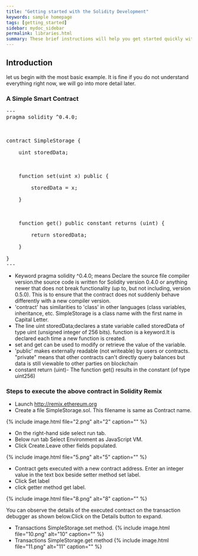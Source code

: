 ```yaml
---
title: "Getting started with the Solidity Development"
keywords: sample homepage
tags: [getting_started]
sidebar: mydoc_sidebar
permalink: libraries.html
summary: These brief instructions will help you get started quickly with the solidity development.
---
```



## Introduction

let us begin with the most basic example. It is fine if you do not understand everything right now, we will go into more detail later.

### A Simple Smart Contract

<pre>
---
pragma solidity ^0.4.0;



contract SimpleStorage {

    uint storedData;



    function set(uint x) public {

        storedData = x;

    }



    function get() public constant returns (uint) {

        return storedData;

    }

}
---
</pre>

* Keyword pragma solidity ^0.4.0; means Declare the source file compiler version.the source code is written for Solidity version 0.4.0 or anything newer that does not break functionality (up to, but not including, version 0.5.0). This is to ensure that the contract does not suddenly behave differently with a new compiler version.
* 'contract' has similarities to 'class' in other languages (class variables, inheritance, etc. SimpleStorage is a class name with the first name in Capital Letter.
* The line uint storedData;declares a state variable called storedData of type uint (unsigned integer of 256 bits).
function is a keyword.It is declared each time a new function is created.
* set and get can be used to modify or retrieve the value of the variable.
* 'public' makes externally readable (not writeable) by users or contracts. "private" means that other contracts can't directly query balances but data is still viewable to other parties on blockchain
* constant return (uint)-  The function get() results in the constant  (of type uint256) 



### Steps to execute the above contract in Solidity Remix


* Launch http://remix.ethereum.org
* Create a file SimpleStorage.sol. This filename is same as Contract name.

{% include image.html file="2.png"  alt="2" caption="" %}

* On the right-hand side select run tab.
* Below run tab Select Environment as JavaScript VM.
* Click Create.Leave other fields populated.

{% include image.html file="5.png"  alt="5" caption="" %}

* Contract gets executed with a new contract address. Enter an integer value in the text box beside setter method set label.
* Click Set label
* click getter method get label.

{% include image.html file="8.png"  alt="8" caption="" %}


  You can observe the details of the executed contract on the transaction debugger as shown below.Click on the Details button to expand.
* Transactions SimpleStorage.set method. 
{% include image.html file="10.png"  alt="10" caption="" %}
* Transactions SimpleStorage.get method
{% include image.html file="11.png"  alt="11" caption="" %}
